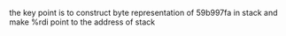 
the key point is to construct byte representation of 59b997fa in stack and make %rdi point to the address of stack

